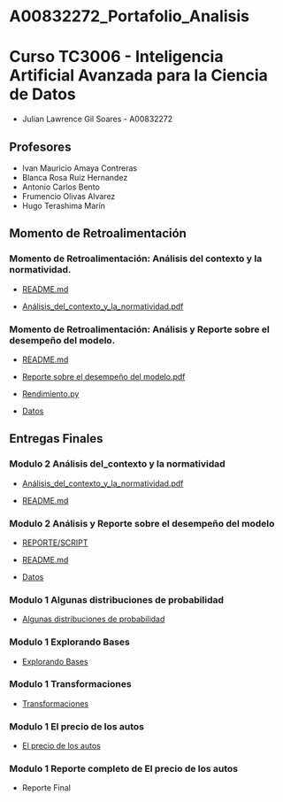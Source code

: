 # A00832272_Portafolio_Analisis

# Curso TC3006 - Inteligencia Artificial Avanzada para la Ciencia de Datos

* Julian Lawrence Gil Soares - A00832272

## Profesores
* Ivan Mauricio Amaya Contreras
* Blanca Rosa Ruiz Hernandez
* Antonio Carlos Bento
* Frumencio Olivas Alvarez
* Hugo Terashima Marín

## Momento de Retroalimentación

### Momento de Retroalimentación: Análisis del contexto y la normatividad.
* <a href="https://github.com/Julian7312/A00832272_PortafolioAnalisis/blob/main/Momento%20de%20Retroalimentaci%C3%B3n/Momento%20de%20Retroalimentaci%C3%B3n%3A%20An%C3%A1lisis%20del%20contexto%20y%20la%20normatividad./README.md">README.md</a>

* <a href="https://github.com/Julian7312/A00832272_PortafolioAnalisis/blob/main/Momento%20de%20Retroalimentaci%C3%B3n/Momento%20de%20Retroalimentaci%C3%B3n%3A%20An%C3%A1lisis%20del%20contexto%20y%20la%20normatividad./An%C3%A1lisis_del_contexto_y_la_normatividad.pdf">Análisis_del_contexto_y_la_normatividad.pdf</a>

### Momento de Retroalimentación: Análisis y Reporte sobre el desempeño del modelo. 
* <a href="https://github.com/Julian7312/A00832272_PortafolioAnalisis/blob/main/Momento%20de%20Retroalimentaci%C3%B3n/Momento%20de%20Retroalimentaci%C3%B3n%3A%20M%C3%B3dulo%202%20An%C3%A1lisis%20y%20Reporte%20sobre%20el%20desempe%C3%B1o%20del%20modelo/README.md">README.md</a>

* <a href="https://github.com/Julian7312/A00832272_PortafolioAnalisis/blob/main/Momento%20de%20Retroalimentaci%C3%B3n/Momento%20de%20Retroalimentaci%C3%B3n%3A%20M%C3%B3dulo%202%20An%C3%A1lisis%20y%20Reporte%20sobre%20el%20desempe%C3%B1o%20del%20modelo/Reporte%20sobre%20el%20desempe%C3%B1o%20del%20modelo.pdf">Reporte sobre el desempeño del modelo.pdf</a>

* <a href="https://github.com/Julian7312/A00832272_PortafolioAnalisis/blob/main/Momento%20de%20Retroalimentaci%C3%B3n/Momento%20de%20Retroalimentaci%C3%B3n%3A%20M%C3%B3dulo%202%20An%C3%A1lisis%20y%20Reporte%20sobre%20el%20desempe%C3%B1o%20del%20modelo/rendimiento.py">Rendimiento.py</a>

* <a href="https://github.com/Julian7312/A00832272_PortafolioAnalisis/blob/main/Momento%20de%20Retroalimentaci%C3%B3n/Momento%20de%20Retroalimentaci%C3%B3n%3A%20M%C3%B3dulo%202%20An%C3%A1lisis%20y%20Reporte%20sobre%20el%20desempe%C3%B1o%20del%20modelo/abalone.zip">Datos</a>

## Entregas Finales

### Modulo 2 Análisis del_contexto y la normatividad
* <a href="https://github.com/Julian7312/A00832272_PortafolioAnalisis/blob/main/Entregas%20Finales/ML/An%C3%A1lisis%20del%20contexto%20y%20la%20normatividad./An%C3%A1lisis_del_contexto_y_la_normatividad-2.pdf">Análisis_del_contexto_y_la_normatividad.pdf</a>

* <a href="https://github.com/Julian7312/A00832272_PortafolioAnalisis/blob/main/Entregas%20Finales/ML/An%C3%A1lisis%20del%20contexto%20y%20la%20normatividad./README.md">README.md</a>

### Modulo 2 Análisis y Reporte sobre el desempeño del modelo
* <a href="https://github.com/Julian7312/A00832272_PortafolioAnalisis/blob/main/Entregas%20Finales/ML/An%C3%A1lisis%20y%20Reporte%20sobre%20el%20desempe%C3%B1o%20del%20modelo/An%C3%A1lisis_y_Reporte_sobre_el_desempe%C3%B1o_del_modelo.ipynb">REPORTE/SCRIPT</a>

* <a href="https://github.com/Julian7312/A00832272_PortafolioAnalisis/blob/main/Entregas%20Finales/ML/An%C3%A1lisis%20y%20Reporte%20sobre%20el%20desempe%C3%B1o%20del%20modelo/README.md">README.md</a>

* <a href="https://github.com/Julian7312/A00832272_PortafolioAnalisis/blob/main/Entregas%20Finales/ML/An%C3%A1lisis%20y%20Reporte%20sobre%20el%20desempe%C3%B1o%20del%20modelo/abalone.data">Datos</a>

### Modulo 1 Algunas distribuciones de probabilidad
* <a href="https://github.com/Julian7312/A00832272_PortafolioAnalisis/blob/main/Entregas%20Finales/Estadistica/Algunas%20distribuciones%20de%20probabilidad_A00832272.pdf">Algunas distribuciones de probabilidad</a>

### Modulo 1 Explorando Bases
* <a href="https://github.com/Julian7312/A00832272_PortafolioAnalisis/blob/main/Entregas%20Finales/Estadistica/ExplorandoBases_merged_A00832272.pdf">Explorando Bases</a>

### Modulo 1 Transformaciones
* <a href="https://github.com/Julian7312/A00832272_PortafolioAnalisis/blob/main/Entregas%20Finales/Estadistica/Transformaciones_A00832272-1.pdf">Transformaciones</a>

### Modulo 1 El precio de los autos
* <a href="https://github.com/Julian7312/A00832272_PortafolioAnalisis/blob/main/Entregas%20Finales/Estadistica/El%20precio%20de%20los%20autos.ipynb">El precio de los autos</a>

### Modulo 1 Reporte completo de El precio de los autos
* <a herf="https://github.com/Julian7312/A00832272_PortafolioAnalisis/blob/main/Entregas Finales/Estadistica/Reporte completo de El precio de los autos .pdf">Reporte Final</a>
